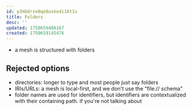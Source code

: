 ```yaml
---
id: p3mbdrze0qe8uvko4i16t1s
title: Folders
desc: ''
updated: 1750659486167
created: 1750659145476
---
```


- a mesh is structured with folders

## Rejected options

- directories: longer to type and most people just say folders
- IRIs/URLs: a mesh is local-first, and we don't use the "file:// schema"
- folder names are used for identifiers, but identifiers are contextualized with their containing path. if you're not talking about 